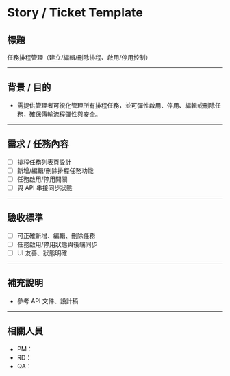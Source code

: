 # Story / Ticket Template

## 標題

任務排程管理（建立/編輯/刪除排程、啟用/停用控制）

---

## 背景 / 目的

- 需提供管理者可視化管理所有排程任務，並可彈性啟用、停用、編輯或刪除任務，確保傳輸流程彈性與安全。

---

## 需求 / 任務內容

- [ ] 排程任務列表頁設計
- [ ] 新增/編輯/刪除排程任務功能
- [ ] 任務啟用/停用開關
- [ ] 與 API 串接同步狀態

---

## 驗收標準

- [ ] 可正確新增、編輯、刪除任務
- [ ] 任務啟用/停用狀態與後端同步
- [ ] UI 友善、狀態明確

---

## 補充說明

- 參考 API 文件、設計稿

---

## 相關人員

- PM：
- RD：
- QA：
